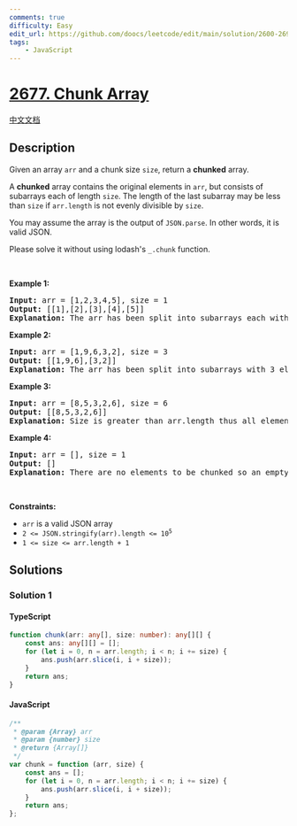 ```yaml
---
comments: true
difficulty: Easy
edit_url: https://github.com/doocs/leetcode/edit/main/solution/2600-2699/2677.Chunk%20Array/README_EN.md
tags:
    - JavaScript
---
```


<!-- problem:start -->

# [2677. Chunk Array](https://leetcode.com/problems/chunk-array)

[中文文档](/solution/2600-2699/2677.Chunk%20Array/README.md)

## Description

<!-- description:start -->

<p>Given an array <code>arr</code> and&nbsp;a chunk size&nbsp;<code>size</code>, return a&nbsp;<strong>chunked</strong> array.</p>

<p>A&nbsp;<strong>chunked</strong>&nbsp;array contains the original elements in&nbsp;<code>arr</code>, but&nbsp;consists of subarrays each of length&nbsp;<code>size</code>. The length of the last subarray may be less than&nbsp;<code>size</code>&nbsp;if <code>arr.length</code>&nbsp;is not evenly divisible by <code>size</code>.</p>

<p>You may assume the&nbsp;array&nbsp;is&nbsp;the output of&nbsp;<code>JSON.parse</code>. In other words, it is valid JSON.</p>

<p>Please solve it without using lodash&#39;s&nbsp;<code>_.chunk</code>&nbsp;function.</p>

<p>&nbsp;</p>
<p><strong class="example">Example 1:</strong></p>

<pre>
<strong>Input:</strong> arr = [1,2,3,4,5], size = 1
<strong>Output:</strong> [[1],[2],[3],[4],[5]]
<strong>Explanation:</strong> The arr has been split into subarrays each with 1 element.
</pre>

<p><strong class="example">Example 2:</strong></p>

<pre>
<strong>Input:</strong> arr = [1,9,6,3,2], size = 3
<strong>Output:</strong> [[1,9,6],[3,2]]
<strong>Explanation:</strong> The arr has been split into subarrays with 3 elements. However, only two elements are left for the 2nd subarray.
</pre>

<p><strong class="example">Example 3:</strong></p>

<pre>
<strong>Input:</strong> arr = [8,5,3,2,6], size = 6
<strong>Output:</strong> [[8,5,3,2,6]]
<strong>Explanation:</strong> Size is greater than arr.length thus all elements are in the first subarray.
</pre>

<p><strong class="example">Example 4:</strong></p>

<pre>
<strong>Input:</strong> arr = [], size = 1
<strong>Output:</strong> []
<strong>Explanation:</strong> There are no elements to be chunked so an empty array is returned.</pre>

<p>&nbsp;</p>
<p><strong>Constraints:</strong></p>

<ul>
	<li><code>arr</code> is a valid JSON array</li>
	<li><code>2 &lt;= JSON.stringify(arr).length &lt;= 10<sup>5</sup></code></li>
	<li><code>1 &lt;= size &lt;= arr.length + 1</code></li>
</ul>

<!-- description:end -->

## Solutions

<!-- solution:start -->

### Solution 1

<!-- tabs:start -->

#### TypeScript

```ts
function chunk(arr: any[], size: number): any[][] {
    const ans: any[][] = [];
    for (let i = 0, n = arr.length; i < n; i += size) {
        ans.push(arr.slice(i, i + size));
    }
    return ans;
}
```

#### JavaScript

```js
/**
 * @param {Array} arr
 * @param {number} size
 * @return {Array[]}
 */
var chunk = function (arr, size) {
    const ans = [];
    for (let i = 0, n = arr.length; i < n; i += size) {
        ans.push(arr.slice(i, i + size));
    }
    return ans;
};
```

<!-- tabs:end -->

<!-- solution:end -->

<!-- problem:end -->
